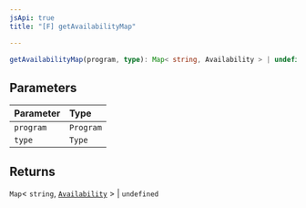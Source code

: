 ```yaml
---
jsApi: true
title: "[F] getAvailabilityMap"

---
```

```ts
getAvailabilityMap(program, type): Map< string, Availability > | undefined
```

## Parameters

| Parameter | Type |
| :------ | :------ |
| `program` | `Program` |
| `type` | `Type` |

## Returns

`Map`< `string`, [`Availability`](Enumeration.Availability.md) \> \| `undefined`
